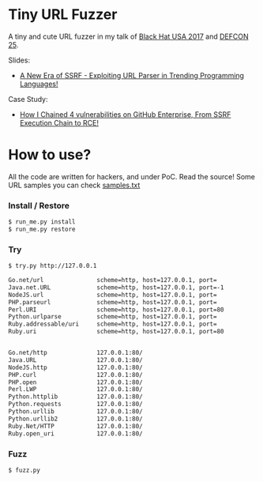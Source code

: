# Tiny URL Fuzzer

A tiny and cute URL fuzzer in my talk of [Black Hat USA 2017](https://www.blackhat.com/us-17/speakers/Orange-Tsai.html) and [DEFCON 25](https://www.defcon.org/html/defcon-25/dc-25-speakers.html). 

Slides:

* [A New Era of SSRF - Exploiting URL Parser in Trending Programming Languages!](https://www.blackhat.com/docs/us-17/thursday/us-17-Tsai-A-New-Era-Of-SSRF-Exploiting-URL-Parser-In-Trending-Programming-Languages.pdf)

Case Study:

* [How I Chained 4 vulnerabilities on GitHub Enterprise, From SSRF Execution Chain to RCE!](http://blog.orange.tw/2017/07/how-i-chained-4-vulnerabilities-on.html)


# How to use?

All the code are written for hackers, and under PoC. Read the source! Some URL samples you can check [samples.txt](samples.txt)


### Install / Restore
```bash
$ run_me.py install
$ run_me.py restore
```

### Try
```bash
$ try.py http://127.0.0.1

Go.net/url               scheme=http, host=127.0.0.1, port=
Java.net.URL             scheme=http, host=127.0.0.1, port=-1
NodeJS.url               scheme=http, host=127.0.0.1, port=
PHP.parseurl             scheme=http, host=127.0.0.1, port=
Perl.URI                 scheme=http, host=127.0.0.1, port=80
Python.urlparse          scheme=http, host=127.0.0.1, port=
Ruby.addressable/uri     scheme=http, host=127.0.0.1, port=
Ruby.uri                 scheme=http, host=127.0.0.1, port=80


Go.net/http              127.0.0.1:80/
Java.URL                 127.0.0.1:80/
NodeJS.http              127.0.0.1:80/
PHP.curl                 127.0.0.1:80/
PHP.open                 127.0.0.1:80/
Perl.LWP                 127.0.0.1:80/
Python.httplib           127.0.0.1:80/
Python.requests          127.0.0.1:80/
Python.urllib            127.0.0.1:80/
Python.urllib2           127.0.0.1:80/
Ruby.Net/HTTP            127.0.0.1:80/
Ruby.open_uri            127.0.0.1:80/
```

### Fuzz
```bash
$ fuzz.py
```
